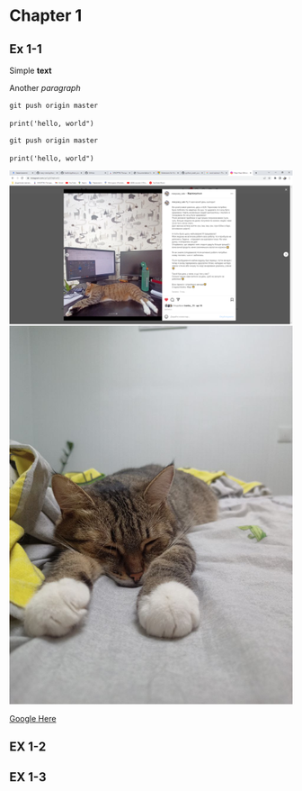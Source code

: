 # Chapter 1
 
## Ex 1-1

Simple **text**

Another *paragraph*

```
git push origin master

print('hello, world")
```

~~~
git push origin master

print('hello, world")
~~~


![attendees_1.png](screenshots/attendees_1.png)
![cat.jpg](screenshots/cat.jpg)

[Google Here](https://www.google.com/)

## EX 1-2


## EX 1-3